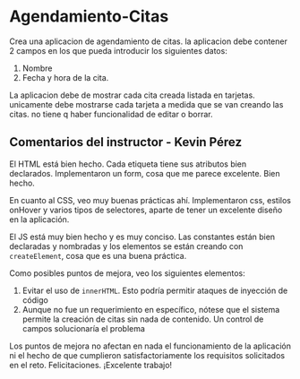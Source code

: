# Agendamiento-Citas

Crea una aplicacion de agendamiento de citas. la aplicacion debe contener 2 campos en los que pueda introducir los siguientes datos:
1. Nombre
2. Fecha y hora de la cita.

La aplicacion debe de mostrar cada cita creada listada en tarjetas.
unicamente debe mostrarse cada tarjeta a medida que se van creando las citas. no tiene q haber funcionalidad de editar o borrar.

## Comentarios del instructor - Kevin Pérez
El HTML está bien hecho. Cada etiqueta tiene sus atributos bien declarados. Implementaron un form, cosa que me parece excelente. Bien hecho.

En cuanto al CSS, veo muy buenas prácticas ahí. Implementaron css, estilos onHover y varios tipos de selectores, aparte de tener un excelente diseño en la aplicación.

El JS está muy bien hecho y es muy conciso. Las constantes están bien declaradas y nombradas y los elementos se están creando con `createElement`, cosa que es una buena práctica.

Como posibles puntos de mejora, veo los siguientes elementos:
1. Evitar el uso de `innerHTML`. Esto podría permitir ataques de inyección de código
2. Aunque no fue un requerimiento en específico, nótese que el sistema permite la creación de citas sin nada de contenido. Un control de campos solucionaría el problema

Los puntos de mejora no afectan en nada el funcionamiento de la aplicación ni el hecho de que cumplieron satisfactoriamente los requisitos solicitados en el reto. Felicitaciones. ¡Excelente trabajo!
